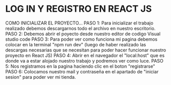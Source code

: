 # LOG IN Y REGISTRO EN REACT JS
COMO INICIALIZAR EL PROYECTO...
PASO 1: Para inicializar el trabajo realizado debemos descargarnos todo el archivo en nuestro escritorio.
PASO 2: Debemos abrir el poyecto desde nuestro editor de codigo Visual studio code
PASO 3: Para poder ver como funciona mi pagina debemos colocar en la terminal "npm run dev" (luego de haber realizado las descargas necesarias que se necesitan para poder hacer funcionar nuestro proyecto en React JS)
PASO 4: Abrir en el navegador el "local:host" que es donde va a estar alojado nuestro trabajo y podremos ver como luce.
PASO 5: Nos registramos en la pagina haciendo clic en el boton "registrarse"
PASO 6: Colocamos nuestro mail y contraseña en el apartado de "iniciar sesion" para poder ver mi tienda.
